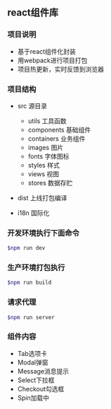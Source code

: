 ## react组件库

### 项目说明
+ 基于react组件化封装
+ 用webpack进行项目打包
+ 项目热更新，实时反馈到浏览器

### 项目结构
* src 源目录
	* utils 工具函数
	* components 基础组件
	* containers 业务组件
	* images 图片
	* fonts 字体图标
	* styles 样式
	* views 视图
	* stores 数据存贮
	
* dist 上线打包编译

* i18n 国际化


### 开发环境执行下面命令
```bash
$npm run dev
```

### 生产环境打包执行
```bash
$npm run build
```

### 请求代理
```bash
$npm run server
```

### 组件内容
+ Tab选项卡
+ Modal弹窗
+ Message消息提示
+ Select下拉框
+ Checkout勾选框
+ Spin加载中
